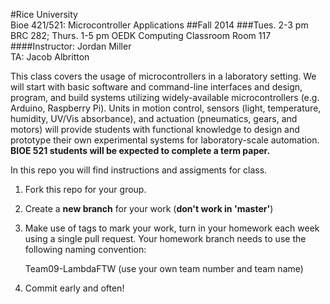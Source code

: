 #Rice University<br>Bioe 421/521: Microcontroller Applications
##Fall 2014
###Tues. 2-3 pm BRC 282; Thurs. 1-5 pm OEDK Computing Classroom Room 117
####Instructor: Jordan Miller<br>TA: Jacob Albritton

This class covers the usage of microcontrollers in a laboratory setting. We will start with basic software and command-line interfaces and design, program, and build systems utilizing widely-available microcontrollers (e.g. Arduino, Raspberry Pi). Units in motion control, sensors (light, temperature, humidity, UV/Vis absorbance), and actuation (pneumatics, gears, and motors) will provide students with functional knowledge to design and prototype their own experimental systems for laboratory-scale automation. **BIOE 521 students will be expected to complete a term paper.**


In this repo you will find instructions and assigments for class.

1. Fork this repo for your group.

1. Create a **new branch** for your work (**don't work in 'master'**)

1. Make use of tags to mark your work, turn in your homework each week using a single pull request. Your homework branch needs to use the following naming convention:
		
	Team09-LambdaFTW  (use your own team number and team name)

1. Commit early and often!
